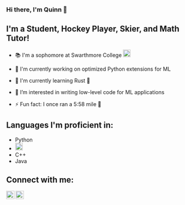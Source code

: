 ### Hi there, I'm Quinn 👋

## I'm a Student, Hockey Player, Skier, and Math Tutor!

- 📚 I'm a sophomore at Swarthmore College
[<img alt="Swarthmore" width="20" src="https://i.turner.ncaa.com/sites/default/files/images/logos/schools/bgl/swarthmore.svg">][swarthmore]

- 🔭 I'm currently working on optimized Python extensions for ML

- 🌱 I'm currently learning Rust 🦀

- 🤔 I’m interested in writing low-level code for ML applications

- ⚡ Fun fact: I once ran a 5:58 mile 🏃

## Languages I'm proficient in:
- Python
- <img alt="C++" width="20" src="https://p7.hiclipart.com/preview/889/976/939/the-c-programming-language-computer-programming-programming.jpg">
- C++
- Java

<!--  -->

## Connect with me:


[<img align="left" alt="LinkedIn" width="22px" src="https://cdn.jsdelivr.net/npm/simple-icons@v3/icons/linkedin.svg">][linkedin]
[<img align="left" alt="Twitter" width="22px" src="https://cdn.jsdelivr.net/npm/simple-icons@v3/icons/twitter.svg">][twitter]

[swarthmore]: https://www.swarthmore.edu
[linkedin]: https://www.linkedin.com/in/quinn-okabayashi-453535179/
[twitter]: https://twitter.com/QnnOkabayashi